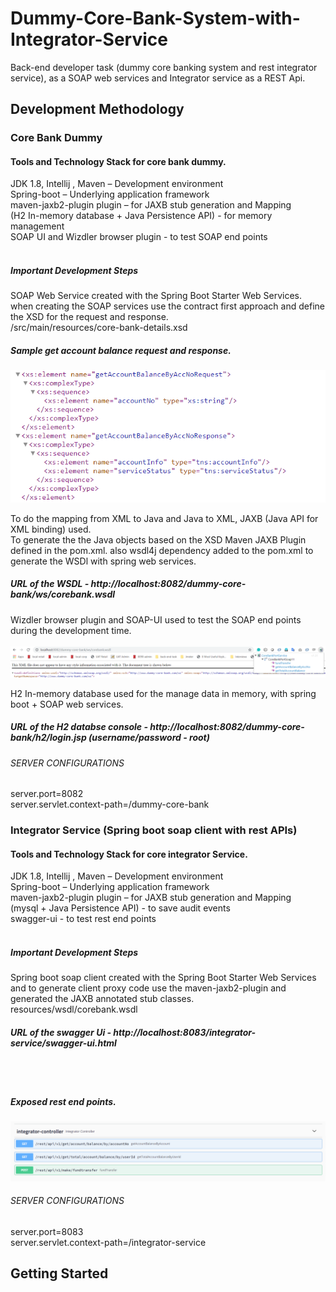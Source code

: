 # Dummy-Core-Bank-System-with-Integrator-Service
Back-end developer task (dummy core banking system and rest integrator service), as a SOAP web services and Integrator service as a REST Api.

## Development Methodology

### Core Bank Dummy

#### Tools and Technology Stack for core bank dummy.

JDK 1.8, Intellij , Maven – Development environment</Br>
Spring-boot – Underlying application framework </Br>
maven-jaxb2-plugin plugin – for JAXB stub generation and Mapping </Br>
(H2 In-memory database + Java Persistence API) - for memory management </Br>
SOAP UI and Wizdler browser plugin - to test SOAP end points</Br></Br>

##### Important Development Steps

SOAP Web Service created with the Spring Boot Starter Web Services. when creating the SOAP services use the contract first approach and define the XSD for the request and response.</BR>
/src/main/resources/core-bank-details.xsd

##### Sample get account balance request and response.  
![](testResults/xsd.PNG)

To do the mapping from XML to Java and Java to XML, JAXB (Java API for XML binding) used.</Br>
To generate the the Java objects based on the XSD Maven JAXB Plugin defined in the pom.xml. also wsdl4j dependency added to the pom.xml to generate the WSDl with spring web services.

##### URL of the WSDL - http://localhost:8082/dummy-core-bank/ws/corebank.wsdl

Wizdler browser plugin and SOAP-UI used to test the SOAP end points during the development time.</BR></BR>
![](testResults/wsdl.PNG)
</BR>

 H2 In-memory database used for the manage data in memory,  with spring boot + SOAP web services.
 
##### URL of the H2 databse console - http://localhost:8082/dummy-core-bank/h2/login.jsp (username/password - root)

###### SERVER CONFIGURATIONS</BR> 
server.port=8082 </BR>
server.servlet.context-path=/dummy-core-bank </BR>
 
 ### Integrator Service (Spring boot soap client with rest APIs)

#### Tools and Technology Stack for core integrator Service.

JDK 1.8, Intellij , Maven – Development environment</Br>
Spring-boot – Underlying application framework </Br>
maven-jaxb2-plugin plugin – for JAXB stub generation and Mapping </Br>
(mysql + Java Persistence API)  - to save audit events</Br>
swagger-ui - to test rest end points
</Br></Br>

##### Important Development Steps

Spring boot soap client created with the Spring Boot Starter Web Services and to generate client proxy code
use the maven-jaxb2-plugin and generated the JAXB annotated stub classes.
</BR>
resources/wsdl/corebank.wsdl

##### URL of the swagger Ui - http://localhost:8083/integrator-service/swagger-ui.html

</BR></BR>
##### Exposed rest end points.
![](testResults/restendpoints.PNG)
</BR>

###### SERVER CONFIGURATIONS </BR> 
server.port=8083 </BR>
server.servlet.context-path=/integrator-service </BR>

## Getting Started
